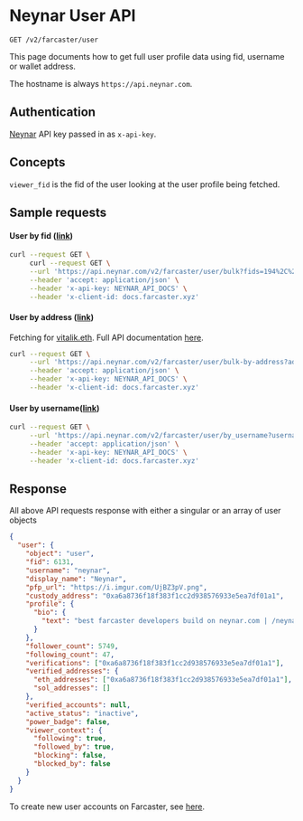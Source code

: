 # Neynar User API

`GET /v2/farcaster/user`

This page documents how to get full user profile data using fid, username or wallet address.

The hostname is always `https://api.neynar.com`.

## Authentication

[Neynar](https://neynar.com) API key passed in as `x-api-key`.

## Concepts

`viewer_fid` is the fid of the user looking at the user profile being fetched.

## Sample requests

#### User by fid ([link](https://docs.neynar.com/reference/user-bulk))

```bash
curl --request GET \
     curl --request GET \
     --url 'https://api.neynar.com/v2/farcaster/user/bulk?fids=194%2C%20191%2C%206131&viewer_fid=3' \
     --header 'accept: application/json' \
     --header 'x-api-key: NEYNAR_API_DOCS' \
     --header 'x-client-id: docs.farcaster.xyz'
```

#### User by address ([link](https://docs.neynar.com/reference/user-bulk-by-address))

Fetching for [vitalik.eth](https://warpcast.com/vitalik.eth). Full API documentation [here](https://docs.neynar.com/reference/feed-for-you).

```bash
curl --request GET \
     --url 'https://api.neynar.com/v2/farcaster/user/bulk-by-address?addresses=0xa6a8736f18f383f1cc2d938576933e5ea7df01a1%2C0x7cac817861e5c3384753403fb6c0c556c204b1ce&address_types=custody_address%2Cverified_address&viewer_fid=3' \
     --header 'accept: application/json' \
     --header 'x-api-key: NEYNAR_API_DOCS' \
     --header 'x-client-id: docs.farcaster.xyz'
```

#### User by username([link](https://docs.neynar.com/reference/user-by-username-v2))

```bash
curl --request GET \
     --url 'https://api.neynar.com/v2/farcaster/user/by_username?username=neynar&viewer_fid=3' \
     --header 'accept: application/json' \
     --header 'x-api-key: NEYNAR_API_DOCS' \
     --header 'x-client-id: docs.farcaster.xyz'
```

## Response

All above API requests response with either a singular or an array of user objects

```json
{
  "user": {
    "object": "user",
    "fid": 6131,
    "username": "neynar",
    "display_name": "Neynar",
    "pfp_url": "https://i.imgur.com/UjBZ3pV.png",
    "custody_address": "0xa6a8736f18f383f1cc2d938576933e5ea7df01a1",
    "profile": {
      "bio": {
        "text": "best farcaster developers build on neynar.com | /neynar"
      }
    },
    "follower_count": 5749,
    "following_count": 47,
    "verifications": ["0xa6a8736f18f383f1cc2d938576933e5ea7df01a1"],
    "verified_addresses": {
      "eth_addresses": ["0xa6a8736f18f383f1cc2d938576933e5ea7df01a1"],
      "sol_addresses": []
    },
    "verified_accounts": null,
    "active_status": "inactive",
    "power_badge": false,
    "viewer_context": {
      "following": true,
      "followed_by": true,
      "blocking": false,
      "blocked_by": false
    }
  }
}
```

To create new user accounts on Farcaster, see [here](https://docs.neynar.com/docs/how-to-create-a-new-farcaster-account-with-neynar).

